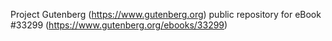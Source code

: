 Project Gutenberg (https://www.gutenberg.org) public repository for eBook #33299 (https://www.gutenberg.org/ebooks/33299)
